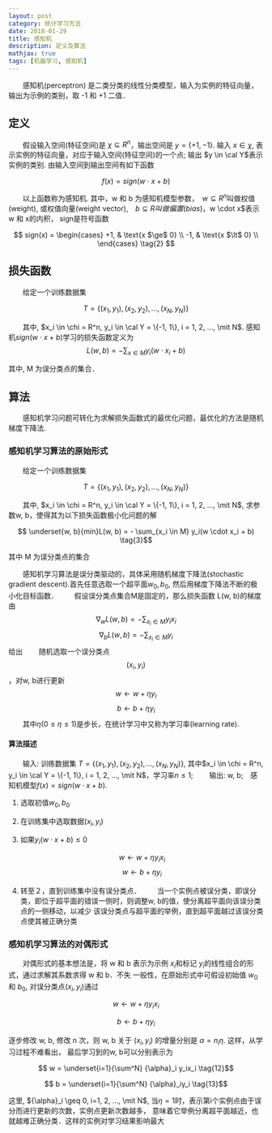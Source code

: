 ```yaml
---
layout: post
category: 统计学习方法
date: 2018-01-29
title: 感知机
description: 定义及算法
mathjax: true
tags: [机器学习, 感知机]
---
```


　　感知机(perceptron) 是二类分类的线性分类模型，输入为实例的特征向量，输出为示例的类别，取 -1 和 +1 二值．

## 定义
　　假设输入空间(特征空间)是 $\chi \subseteq R^n$，输出空间是 $y = \{+1, -1\}$.
输入 $x \in \chi$, 表示实例的特征向量，对应于输入空间(特征空间)的一个点;
输出 $y \in \cal Y$表示实例的类别. 由输入空间到输出空间有如下函数

$$ f(x) = sign(w \cdot x + b) \tag{1}$$

　　以上函数称为感知机. 其中，w 和 b 为感知机模型参数，　$w \subseteq R^n$叫做权值(weight), 或权值向量(weight vector),　$b \subseteq R$$叫做偏置(bias)，$w \cdot x$表示 w 和 x的内积，
sign是符号函数

$$
sign(x) =
\begin{cases}
+1, & \text{x $\ge$ 0} \\
-1, & \text{x $\lt$ 0} \\
\end{cases} \tag{2}
$$

## 损失函数

　　给定一个训练数据集

$$T = \{(x_1, y_1), (x_2, y_2), ..., (x_N, y_N)\} $$

　　其中, $x_i \in \chi = R^n, y_i \in \cal Y = \{-1, 1\}, i = 1, 2, ..., \mit N$. 感知机$sign(w \cdot x + b)$学习的损失函数定义为
$$L(w, b) = -\sum_{x \in M}y_i(w \cdot x_i + b) \tag{3}$$

其中, M 为误分类点的集合．

## 算法

　　感知机学习问题可转化为求解损失函数式的最优化问题，最优化的方法是随机梯度下降法.

### 感知机学习算法的原始形式

　　给定一个训练数据集

$$T = \{(x_1, y_1), (x_2, y_2), ..., (x_N, y_N)\} $$

　　其中, $x_i \in \chi = R^n, y_i \in \cal Y = \{-1, 1\}, i = 1, 2, ..., \mit N$,
求参数w, b，使得其为以下损失函数极小化问题的解

$$ \underset{w, b}{min}L(w, b) = - \sum_{x_i \in M} y_i(w \cdot x_i + b) \tag{3}$$

其中 M 为误分类点的集合

　　感知机学习算法是误分类驱动的，具体采用随机梯度下降法(stochastic gradient descent).首先任意选取一个超平面$w_0, b_0$, 然后用梯度下降法不断的极小化目标函数．
　　假设误分类点集合M是固定的，那么损失函数 L(w, b)的梯度由
$$ \nabla_wL(w, b) = - \sum_{x_i \in M} y_ix_i \tag{4}$$
$$ \nabla_bL(w, b) = - \sum_{x_i \in M} y_i \tag{5}$$
给出
　　随机选取一个误分类点$$(x_i, y_i)$$，对w, b进行更新
$$ w \leftarrow w + \eta y_i \tag{6}$$
$$ b \leftarrow b + \eta y_i \tag{7}$$
　　其中$\eta(0 \leq \eta \leq 1)$是步长，在统计学习中又称为学习率(learning rate).

#### 算法描述

　　输入: 训练数据集 $T = \{(x_1, y_1), (x_2, y_2), ..., (x_N, y_N)\}$, 其中$x_i \in \chi = R^n, y_i \in \cal Y = \{-1, 1\}, i = 1, 2, ..., \mit N$，学习率$n \leq 1$;
　　输出: w, b;　感知机模型$f(x) = sign(w \cdot x + b)$.

1. 选取初值$w_0, b_0$
2. 在训练集中选取数据$(x_i, y_i)$
3. 如果$y_i(w \cdot x + b) \leq 0$

    $$ w \leftarrow w + \eta y_ix_i \tag{8}$$
    $$ w \leftarrow b + \eta y_i \tag{9}$$
4. 转至２，直到训练集中没有误分类点．
　　当一个实例点被误分类，即误分类，即位于超平面的错误一侧时，则调整w, b的值，使分离超平面向该误分类点的一侧移动，以减少
该误分类点与超平面的举例，直到超平面越过该误分类点使其被正确分类

### 感知机学习算法的对偶形式

　　对偶形式的基本想法是，将 w 和 b 表示为示例 $x_i$和标记 $y_i$的线性组合的形式，通过求解其系数求得 w 和 b．不失
一般性，在原始形式中可假设初始值 $w_0$ 和 $b_0$, 对误分类点$(x_i, y_i)$通过

$$ w \leftarrow w + \eta y_i x_i \tag{10}$$

$$ b \leftarrow b + \eta y_i \tag{11}$$

逐步修改 w, b, 修改 n 次，则 w, b 关于 $(x_i, y_i)$ 的增量分别是 $\alpha = n_i \eta$. 这样，从学习过程不难看出，
最后学习到的w, b可以分别表示为

$$ w = \underset{i=1}{\sum^N} {\alpha}_i y_ix_i \tag{12}$$

$$ b = \underset{i=1}{\sum^N} {\alpha}_iy_i \tag{13}$$

这里, ${\alpha}_i \geq 0, i=1, 2, ..., \mit N$, 当$\eta = 1$时，表示第i个实例点由于误分而进行更新的次数，实例点更新次数越多，
意味着它举例分离超平面越近，也就越难正确分类．这样的实例对学习结果影响最大

<!--
> 　　有许多我当年以为能在心中长存不衰的东西都变得残破不堪，新的事物继而兴起，衍生出许多我当年意想不到的悲欢，
> 同样，旧的事物都变的难以理解了．　　　　　　　　　　　　　----- 追忆似水年华
-->